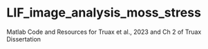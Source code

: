 # LIF_image_analysis_moss_stress
Matlab Code and Resources for Truax et al., 2023 and Ch 2 of Truax Dissertation
